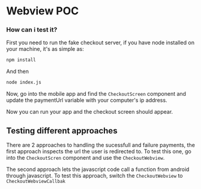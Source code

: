 # Webview POC

### How can i test it?
First you need to run the fake checkout server, if you have node installed on your machine, it's as simple as:

```bash
npm install
```

And then 

```bash
node index.js
```

Now, go into the mobile app and find the `CheckoutScreen` component and update the paymentUrl variable with your computer's ip address.

Now you can run your app and the checkout screen should appear.


## Testing different approaches
There are 2 approaches to handling the sucessfull and failure payments, the first approach inspects the url the user is redirected to. To test this one, go into the `CheckoutScren`
component and use the `CheckoutWebview`.

The second approach lets the javascript code call a function from android through javascript. To test this approach, switch the `CheckoutWebview` to `CheckoutWebviewCallbak`
